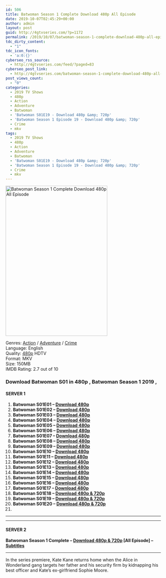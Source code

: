 ```yaml
---
id: 506
title: Batwoman Season 1 Complete Download 480p All Episode
date: 2019-10-07T02:45:29+00:00
author: admin
layout: post
guid: http://4gtvseries.com/?p=1172
permalink: /2019/10/07/batwoman-season-1-complete-download-480p-all-episode/
tdc_dirty_content:
  - "1"
tdc_icon_fonts:
  - 'a:0:{}'
cyberseo_rss_source:
  - http://4gtvseries.com/feed/?paged=83
cyberseo_post_link:
  - http://4gtvseries.com/batwoman-season-1-complete-download-480p-all-episode/
post_views_count:
  - "0"
categories:
  - 2019 TV Shows
  - 480p
  - Action
  - Adventure
  - Batwoman
  - 'Batwoman S01E19 - Download 480p &amp; 720p'
  - 'Batwoman Season 1 Episode 19 - Download 480p &amp; 720p'
  - Crime
  - mkv
tags:
  - 2019 TV Shows
  - 480p
  - Action
  - Adventure
  - Batwoman
  - 'Batwoman S01E19 - Download 480p &amp; 720p'
  - 'Batwoman Season 1 Episode 19 - Download 480p &amp; 720p'
  - Crime
  - mkv
---
```

<img loading="lazy" fifu-featured="1" class="aligncenter" src="https://1.bp.blogspot.com/-gLaEFazTjCk/XZqF-39tMhI/AAAAAAAAAY0/7-UrvOoHd-IvaVI-zO7CW0U5_ih1JeN2QCK4BGAYYCw/s1600/Batwoman%2BSeason%2B1.jpg" alt="Batwoman Season 1 Complete Download 480p All Episode" title="Batwoman Season 1 Complete Download 480p All Episode" width="330" height="488" />

Genres:&nbsp;<a href="http://4gtvseries.com/tag/action/" data-wpel-link="internal">Action</a> / <a href="http://4gtvseries.com/tag/adventure/" data-wpel-link="internal">Adventure</a> / <a href="http://4gtvseries.com/tag/crime/" data-wpel-link="internal">Crime</a>  
Language: English  
Quality:&nbsp;<a href="http://4gtvseries.com/tag/480p/" data-wpel-link="internal">480p</a>&nbsp;HDTV  
Format: MKV  
Size: 150MB  
IMDB Rating: 2.7 out of 10

### **Download Batwoman S01 in 480p , Batwoman Season 1 2019 ,&nbsp;**

#### <span><strong>SERVER 1</strong></span>

  1. **Batwoman S01E01 – <a href="http://slink.dl480p.xyz/ov9w" data-wpel-link="external" target="_blank" rel="nofollow external noopener noreferrer" class="wpel-icon-left"><i class="wpel-icon fa fa-download" aria-hidden="true"></i>Download 480p</a>**
  2. **Batwoman S01E02 – <a href="http://slink.dl480p.xyz/HcgtpI2" data-wpel-link="external" target="_blank" rel="nofollow external noopener noreferrer" class="wpel-icon-left"><i class="wpel-icon fa fa-download" aria-hidden="true"></i>Download 480p</a>**
  3. **Batwoman S01E03 – <a href="http://slink.dl480p.xyz/GkedNtHU" data-wpel-link="external" target="_blank" rel="nofollow external noopener noreferrer" class="wpel-icon-left"><i class="wpel-icon fa fa-download" aria-hidden="true"></i>Download 480p</a>**
  4. **Batwoman S01E04 – <a href="http://slink.dl480p.xyz/iFHjPq" data-wpel-link="external" target="_blank" rel="nofollow external noopener noreferrer" class="wpel-icon-left"><i class="wpel-icon fa fa-download" aria-hidden="true"></i>Download 480p</a>**
  5. **Batwoman S01E05 – <a href="http://slink.dl480p.xyz/EhJIW" data-wpel-link="external" target="_blank" rel="nofollow external noopener noreferrer" class="wpel-icon-left"><i class="wpel-icon fa fa-download" aria-hidden="true"></i>Download 480p</a>**
  6. **Batwoman S01E06 – <a href="http://slink.dl480p.xyz/eFoH" data-wpel-link="external" target="_blank" rel="nofollow external noopener noreferrer" class="wpel-icon-left"><i class="wpel-icon fa fa-download" aria-hidden="true"></i>Download 480p</a>**
  7. **Batwoman S01E07 – <a href="http://slink.dl480p.xyz/dzTu" data-wpel-link="external" target="_blank" rel="nofollow external noopener noreferrer" class="wpel-icon-left"><i class="wpel-icon fa fa-download" aria-hidden="true"></i>Download 480p</a>**
  8. **Batwoman S01E08 – <a href="http://slink.dl480p.xyz/BUtJi" data-wpel-link="external" target="_blank" rel="nofollow external noopener noreferrer" class="wpel-icon-left"><i class="wpel-icon fa fa-download" aria-hidden="true"></i>Download 480p</a>**
  9. **Batwoman S01E09 – <a href="http://slink.dl480p.xyz/ix4IQh" data-wpel-link="external" target="_blank" rel="nofollow external noopener noreferrer" class="wpel-icon-left"><i class="wpel-icon fa fa-download" aria-hidden="true"></i>Download 480p</a>**
 10. **Batwoman S01E10 – <a href="http://slink.dl480p.xyz/QCh3VbG" data-wpel-link="external" target="_blank" rel="nofollow external noopener noreferrer" class="wpel-icon-left"><i class="wpel-icon fa fa-download" aria-hidden="true"></i>Download 480p</a>**
 11. **Batwoman S01E11 – <a href="http://slink.dl480p.xyz/k3yXim81" data-wpel-link="external" target="_blank" rel="nofollow external noopener noreferrer" class="wpel-icon-left"><i class="wpel-icon fa fa-download" aria-hidden="true"></i>Download 480p</a>**
 12. **Batwoman S01E12 – <a href="http://slink.dl480p.xyz/99mgT" data-wpel-link="external" target="_blank" rel="nofollow external noopener noreferrer" class="wpel-icon-left"><i class="wpel-icon fa fa-download" aria-hidden="true"></i>Download 480p</a>**
 13. **Batwoman S01E13 – <a href="http://slink.dl480p.xyz/ngwVLjx" data-wpel-link="external" target="_blank" rel="nofollow external noopener noreferrer" class="wpel-icon-left"><i class="wpel-icon fa fa-download" aria-hidden="true"></i>Download 480p</a>**
 14. **Batwoman S01E14 – <a href="http://slink.dl480p.xyz/c3syMleM" data-wpel-link="external" target="_blank" rel="nofollow external noopener noreferrer" class="wpel-icon-left"><i class="wpel-icon fa fa-download" aria-hidden="true"></i>Download 480p</a>**
 15. **Batwoman S01E15 – <a href="http://slink.dl480p.xyz/Aixg4" data-wpel-link="external" target="_blank" rel="nofollow external noopener noreferrer" class="wpel-icon-left"><i class="wpel-icon fa fa-download" aria-hidden="true"></i>Download 480p</a>**
 16. **Batwoman S01E16 – <a href="http://slink.dl480p.xyz/4C2VyztK" data-wpel-link="external" target="_blank" rel="nofollow external noopener noreferrer" class="wpel-icon-left"><i class="wpel-icon fa fa-download" aria-hidden="true"></i>Download 480p</a>**
 17. **Batwoman S01E17 – <a href="http://slink.dl480p.xyz/VavpR" data-wpel-link="external" target="_blank" rel="nofollow external noopener noreferrer" class="wpel-icon-left"><i class="wpel-icon fa fa-download" aria-hidden="true"></i>Download 480p</a>**
 18. **Batwoman S01E18 – <a href="http://slink.dl480p.xyz/2v1tTjqD" data-wpel-link="external" target="_blank" rel="nofollow external noopener noreferrer" class="wpel-icon-left"><i class="wpel-icon fa fa-download" aria-hidden="true"></i>Download 480p & 720p</a>**
 19. **Batwoman S01E19 – <a href="http://slink.dl480p.xyz/kZ5qiT" data-wpel-link="external" target="_blank" rel="nofollow external noopener noreferrer" class="wpel-icon-left"><i class="wpel-icon fa fa-download" aria-hidden="true"></i>Download 480p & 720p</a>**
 20. **Batwoman S01E20 – <a href="http://slink.dl480p.xyz/V3Mnx" data-wpel-link="external" target="_blank" rel="nofollow external noopener noreferrer" class="wpel-icon-left"><i class="wpel-icon fa fa-download" aria-hidden="true"></i>Download 480p & 720p</a>**
 21. 

* * *

* * *

#### <span><strong>SERVER 2</strong></span>

**Batwoman Season 1 Complete – <a href="http://dl480p.xyz/943/" data-wpel-link="external" target="_blank" rel="nofollow external noopener noreferrer" class="wpel-icon-left"><i class="wpel-icon fa fa-download" aria-hidden="true"></i>Download 480p & 720p</a> [All Episode] – <a href="https://subscene.com/subtitles/batwoman" data-wpel-link="external" target="_blank" rel="nofollow external noopener noreferrer" class="wpel-icon-left"><i class="wpel-icon fa fa-download" aria-hidden="true"></i>Subtitles</a>**

* * *

In the series premiere, Kate Kane returns home when the Alice in Wonderland gang targets her father and his security firm by kidnapping his best officer and Kate’s ex-girlfriend Sophie Moore.

<div align="center">
</div>